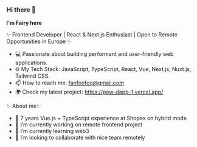 ### Hi there 👋

**I'm Fairy here**

✨ Frontend Developer | React & Next.js Enthusiast | Open to Remote Opportunities in Europe ✨

- 💻 Passionate about building performant and user-friendly web applications.
- 🌐 My Tech Stack: JavaScript, TypeScript, React, Vue, Next.js, Nuxt.js, Tailwind CSS.
- 📫 How to reach me: fanfoofoo@gmail.com
- 🌍 Check my latest project: https://pow-dapp-1.vercel.app/

✨ About me✨

- 🤔 7 years Vue.js + TypeScript experience at Shopex on hybrid mode
- 🔭 I’m currently working on remote frontend project
- 🌱 I’m currently learning web3
- 👯 I’m looking to collaborate with nice team remotely
